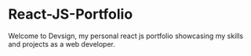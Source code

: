 # React-JS-Portfolio
Welcome to Devsign, my personal react js portfolio showcasing my skills and projects as a web developer.
